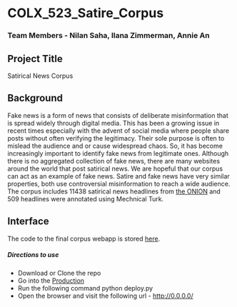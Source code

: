 # COLX_523_Satire_Corpus

### Team Members - Nilan Saha, Ilana Zimmerman, Annie An

## Project Title

Satirical News Corpus

## Background

Fake news is a form of news that consists of deliberate misinformation that is spread widely through digital media. This has been a growing issue in recent times especially with the advent of social media where people share posts without often verifying the legitimacy. Their sole purpose is often to mislead the audience and or cause widespread chaos. So, it has become increasingly important to identify fake news from legitimate ones. Although there is no aggregated collection of fake news, there are many websites around the world that post satirical news. We are hopeful that our corpus can act as an example of fake news. Satire and fake news have very similar properties, both use controversial misinformation to reach a wide audience. The corpus includes 11438 satirical news headlines from [the ONION](https://www.theonion.com) and 509 headlines were annotated using Mechnical Turk.

## Interface

The code to the final corpus webapp is stored [here](https://github.ubc.ca/yan05/COLX_523_Satire_Corpus_public/tree/master/Production).

##### Directions to use

- Download or Clone the repo
- Go into the [Production](https://github.ubc.ca/yan05/COLX_523_Satire_Corpus_public/tree/master/Production)
- Run the following command python deploy.py
- Open the browser and visit the following url - http://0.0.0.0/

